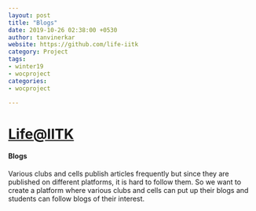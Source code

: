 ```yaml
---
layout: post
title: "Blogs"
date: 2019-10-26 02:38:00 +0530
author: tanvinerkar
website: https://github.com/life-iitk
category: Project
tags:
- winter19
- wocproject
categories:
- wocproject

---
```


# [Life@IITK](https://github.com/life-iitk)

#### Blogs

 Various clubs and cells publish articles frequently but since they are published on different platforms, it is hard to follow them. So we want to create a platform where various clubs and cells can put up their blogs and students can follow blogs of their interest.
